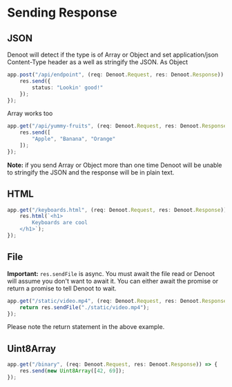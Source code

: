 # Sending Response
## JSON
Denoot will detect if the type is of Array or Object and set application/json Content-Type header as a well as stringify the JSON.
As Object
```ts
app.post("/api/endpoint", (req: Denoot.Request, res: Denoot.Response)) => {
    res.send({
        status: "Lookin' good!"
    });
});
```
Array works too
```ts
app.get("/api/yummy-fruits", (req: Denoot.Request, res: Denoot.Response)) => {
    res.send([
        "Apple", "Banana", "Orange"
    ]);
});
```
__Note:__ if you send Array or Object more than one time Denoot will be unable to stringify the JSON and the response will be in plain text.


## HTML
```ts
app.get("/keyboards.html", (req: Denoot.Request, res: Denoot.Response)) => {
    res.html(`<h1>
        Keyboards are cool
    </h1>`);
});
```

## File

**Important:** `res.sendFile` is async. You must await the file read or Denoot will assume you don't want to await it. You can either await the promise or return a promise to tell Denoot to wait.
```ts
app.get("/static/video.mp4", (req: Denoot.Request, res: Denoot.Response)) => {
    return res.sendFile("./static/video.mp4");
});
```
Please note the return statement in the above example.


## Uint8Array
```ts
app.get("/binary", (req: Denoot.Request, res: Denoot.Response)) => {
    res.send(new Uint8Array([42, 69]);
});
```